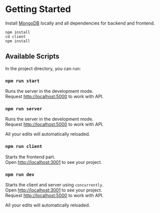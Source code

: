 # Getting Started
Install [MongoDB](https://docs.mongodb.com/manual/tutorial/install-mongodb-on-windows/) locally and all dependencies for backend and frontend.
```
npm install 
cd client 
npm install
```

## Available Scripts

In the project directory, you can run:

### `npm run start`

Runs the server in the development mode.\
Request [http://localhost:5000](http://localhost:5000) to work with API.

### `npm run server`

Runs the server in the development mode.\
Request [http://localhost:5000](http://localhost:5000) to work with API.

All your edits will automatically reloaded.

### `npm run client`

Starts the frontend part.\
Open [http://localhost:3001](http://localhost:3001) to see your project.

### `npm run dev`

Starts the client and server using `concurrently`.\
Open [http://localhost:3001](http://localhost:3001) to see your project.\
Request [http://localhost:5000](http://localhost:5000) to work with API.

All your edits will automatically reloaded.
